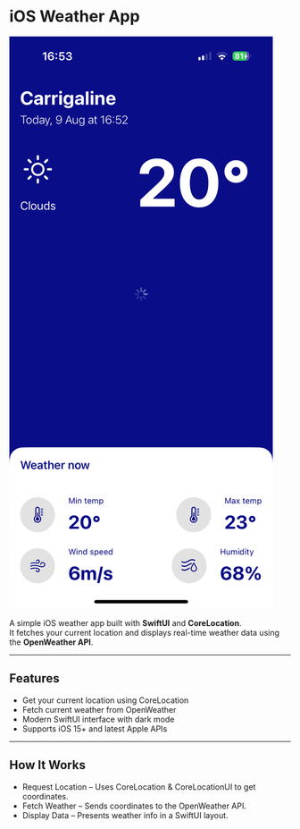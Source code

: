 # iOS Weather App

![Screenshot](images/weather_app_image.png)

A simple iOS weather app built with **SwiftUI** and **CoreLocation**.  
It fetches your current location and displays real-time weather data using the **OpenWeather API**.

---

## Features
-  Get your current location using CoreLocation
-  Fetch current weather from OpenWeather
-  Modern SwiftUI interface with dark mode
-  Supports iOS 15+ and latest Apple APIs

---
## How It Works
- Request Location – Uses CoreLocation & CoreLocationUI to get coordinates.
- Fetch Weather – Sends coordinates to the OpenWeather API.
- Display Data – Presents weather info in a SwiftUI layout.
